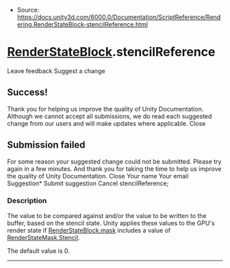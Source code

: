 * Source: https://docs.unity3d.com/6000.0/Documentation/ScriptReference/Rendering.RenderStateBlock-stencilReference.html

#  [RenderStateBlock](https://docs.unity3d.com/6000.0/Documentation/ScriptReference/Rendering.RenderStateBlock.html).stencilReference
Leave feedback
Suggest a change
## Success!
Thank you for helping us improve the quality of Unity Documentation. Although we cannot accept all submissions, we do read each suggested change from our users and will make updates where applicable.
Close
## Submission failed
For some reason your suggested change could not be submitted. Please <a>try again</a> in a few minutes. And thank you for taking the time to help us improve the quality of Unity Documentation.
Close
Your name Your email Suggestion* Submit suggestion
Cancel
stencilReference; 
### Description
The value to be compared against and/or the value to be written to the buffer, based on the stencil state.
Unity applies these values to the GPU's render state if [RenderStateBlock.mask](https://docs.unity3d.com/6000.0/Documentation/ScriptReference/Rendering.RenderStateBlock-mask.html) includes a value of [RenderStateMask.Stencil](https://docs.unity3d.com/6000.0/Documentation/ScriptReference/Rendering.RenderStateMask.Stencil.html).  
  
The default value is 0.
* * *
